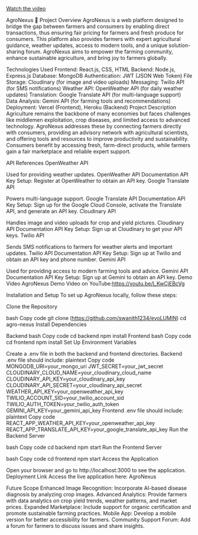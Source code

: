 [Watch the video](https://drive.google.com/file/d/1xoya_PbMw69qIZY8w1ZpTq9bK5uHc4GF/view?usp=sharing)


AgroNexus 🌱
Project Overview
AgroNexus is a web platform designed to bridge the gap between farmers and consumers by enabling direct transactions, thus ensuring fair pricing for farmers and fresh produce for consumers. This platform also provides farmers with expert agricultural guidance, weather updates, access to modern tools, and a unique solution-sharing forum. AgroNexus aims to empower the farming community, enhance sustainable agriculture, and bring joy to farmers globally.

Technologies Used
Frontend: React.js, CSS, HTML
Backend: Node.js, Express.js
Database: MongoDB
Authentication: JWT (JSON Web Token)
File Storage: Cloudinary (for image and video uploads)
Messaging: Twilio API (for SMS notifications)
Weather API: OpenWeather API (for daily weather updates)
Translation: Google Translate API (for multi-language support)
Data Analysis: Gemini API (for farming tools and recommendations)
Deployment: Vercel (Frontend), Heroku (Backend)
Project Description
Agriculture remains the backbone of many economies but faces challenges like middlemen exploitation, crop diseases, and limited access to advanced technology. AgroNexus addresses these by connecting farmers directly with consumers, providing an advisory network with agricultural scientists, and offering tools and resources to improve productivity and sustainability. Consumers benefit by accessing fresh, farm-direct products, while farmers gain a fair marketplace and reliable expert support.

API References
OpenWeather API

Used for providing weather updates.
OpenWeather API Documentation
API Key Setup: Register at OpenWeather to obtain an API key.
Google Translate API

Powers multi-language support.
Google Translate API Documentation
API Key Setup: Sign up for the Google Cloud Console, activate the Translate API, and generate an API key.
Cloudinary API

Handles image and video uploads for crop and yield pictures.
Cloudinary API Documentation
API Key Setup: Sign up at Cloudinary to get your API keys.
Twilio API

Sends SMS notifications to farmers for weather alerts and important updates.
Twilio API Documentation
API Key Setup: Sign up at Twilio and obtain an API key and phone number.
Gemini API

Used for providing access to modern farming tools and advice.
Gemini API Documentation
API Key Setup: Sign up at Gemini to obtain an API key.
Demo Video
AgroNexus Demo Video on YouTube:https://youtu.be/l_KwCjEBcVg

Installation and Setup
To set up AgroNexus locally, follow these steps:

Clone the Repository

bash
Copy code
git clone (https://github.com/swanith1234/evoLUMIN)
cd agro-nexus
Install Dependencies

Backend
bash
Copy code
cd backend
npm install
Frontend
bash
Copy code
cd frontend
npm install
Set Up Environment Variables

Create a .env file in both the backend and frontend directories.
Backend .env file should include:
plaintext
Copy code
MONGODB_URI=your_mongo_uri
JWT_SECRET=your_jwt_secret
CLOUDINARY_CLOUD_NAME=your_cloudinary_cloud_name
CLOUDINARY_API_KEY=your_cloudinary_api_key
CLOUDINARY_API_SECRET=your_cloudinary_api_secret
WEATHER_API_KEY=your_openweather_api_key
TWILIO_ACCOUNT_SID=your_twilio_account_sid
TWILIO_AUTH_TOKEN=your_twilio_auth_token
GEMINI_API_KEY=your_gemini_api_key
Frontend .env file should include:
plaintext
Copy code
REACT_APP_WEATHER_API_KEY=your_openweather_api_key
REACT_APP_TRANSLATE_API_KEY=your_google_translate_api_key
Run the Backend Server

bash
Copy code
cd backend
npm start
Run the Frontend Server

bash
Copy code
cd frontend
npm start
Access the Application

Open your browser and go to http://localhost:3000 to see the application.
Deployment Link
Access the live application here: AgroNexus

Future Scope
Enhanced Image Recognition: Incorporate AI-based disease diagnosis by analyzing crop images.
Advanced Analytics: Provide farmers with data analytics on crop yield trends, weather patterns, and market prices.
Expanded Marketplace: Include support for organic certification and promote sustainable farming practices.
Mobile App: Develop a mobile version for better accessibility for farmers.
Community Support Forum: Add a forum for farmers to discuss issues and share insights.
